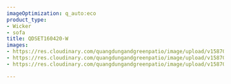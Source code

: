 ```yaml
---
imageOptimization: q_auto:eco
product_type:
- Wicker
- sofa
title: QDSET160420-W
images:
- https://res.cloudinary.com/quangdungandgreenpatio/image/upload/v1587008285/posts/DSC_5886_mgkcxa.jpg
- https://res.cloudinary.com/quangdungandgreenpatio/image/upload/v1587008285/posts/DSC_5877_sbnwjn.jpg
- https://res.cloudinary.com/quangdungandgreenpatio/image/upload/v1587008285/posts/DSC_5893_bkavgq.jpg

---
```


